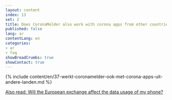 ```yaml
---
layout: content
index: 13
set: 2
title: Does CoronaMelder also work with corona apps from other countries?
published: false
lang: ar
contentLang: en
categories:
- ar
- faq
showBreadCrumbs: true
showContact: true
---
```

{% include content/en/37-werkt-coronamelder-ook-met-corona-apps-uit-andere-landen.md %}

[Also read: Will the European exchange affect the data usage of my phone?](/ar/faq/38-heeft-de-europese-uitwisseling-gevolgen-voor-het-dataverbruik-van-mijn-telefoon/)
